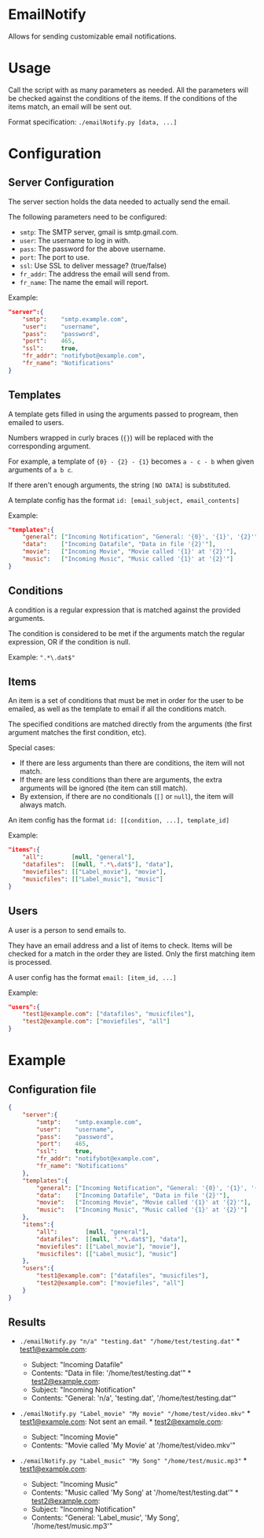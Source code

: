 EmailNotify
===========

Allows for sending customizable email notifications.


Usage
=====
Call the script with as many parameters as needed.
All the parameters will be checked against the conditions of the items.
If the conditions of the items match, an email will be sent out.

Format specification: `./emailNotify.py [data, ...]`

Configuration
=============

Server Configuration
--------------------
The server section holds the data needed to actually send the email.

The following parameters need to be configured:
*    `smtp`: The SMTP server, gmail is smtp.gmail.com.
*    `user`: The username to log in with.
*    `pass`: The password for the above username.
*    `port`: The port to use.
*    `ssl`:  Use SSL to deliver message? (true/false)
*    `fr_addr`: The address the email will send from.
*    `fr_name`: The name the email will report.

Example:
```json
"server":{
    "smtp":    "smtp.example.com",
    "user":    "username",
    "pass":    "password",
    "port":    465,
    "ssl":     true,
    "fr_addr": "notifybot@example.com",
    "fr_name": "Notifications"
}
```

Templates
---------
A template gets filled in using the arguments passed to progream, then emailed to users.


Numbers wrapped in curly braces (`{}`) will be replaced with the corresponding argument.

For example, a template of `{0} - {2} - {1}` becomes `a - c - b` when given arguments of `a b c`.

If there aren't enough arguments, the string `[NO DATA]` is substituted.

A template config has the format `id: [email_subject, email_contents]`

Example:
```json
"templates":{
    "general": ["Incoming Notification", "General: '{0}', '{1}', '{2}'"],
    "data":    ["Incoming Datafile", "Data in file '{2}'"],
    "movie":   ["Incoming Movie", "Movie called '{1}' at '{2}'"],
    "music":   ["Incoming Music", "Music called '{1}' at '{2}'"]
}
```

Conditions
----------
A condition is a regular expression that is matched against the provided arguments.

The condition is considered to be met if the arguments match the regular expression, OR if the condition is null.

Example: `".*\.dat$"`

Items
-----
An item is a set of conditions that must be met in order for the user to be emailed, as well as the template to email if all the conditions match.

The specified conditions are matched directly from the arguments (the first argument matches the first condition, etc).

Special cases:
*    If there are less arguments than there are conditions, the item will not match.
*    If there are less conditions than there are arguments, the extra arguments will be ignored (the item can still match).
*    By extension, if there are no conditionals (`[]` or `null`), the item will always match.

An item config has the format `id: [[condition, ...], template_id]`

Example:
```json
"items":{
    "all":        [null, "general"],
    "datafiles":  [[null, ".*\.dat$"], "data"],
    "moviefiles": [["Label_movie"], "movie"],
    "musicfiles": [["Label_music"], "music"]
}
```

Users
-----
A user is a person to send emails to.

They have an email address and a list of items to check. Items will be checked for a match in the order they are listed. Only the first matching item is processed.

A user config has the format `email: [item_id, ...]`

Example:
```json
"users":{
    "test1@example.com": ["datafiles", "musicfiles"],
    "test2@example.com": ["moviefiles", "all"]
}
```
Example
=======

Configuration file
------------------
```json
{
    "server":{
        "smtp":    "smtp.example.com",
        "user":    "username",
        "pass":    "password",
        "port":    465,
        "ssl":     true,
        "fr_addr": "notifybot@example.com",
        "fr_name": "Notifications"
    },
    "templates":{
        "general": ["Incoming Notification", "General: '{0}', '{1}', '{2}'"],
        "data":    ["Incoming Datafile", "Data in file '{2}'"],
        "movie":   ["Incoming Movie", "Movie called '{1}' at '{2}'"],
        "music":   ["Incoming Music", "Music called '{1}' at '{2}'"]
    },
    "items":{
        "all":        [null, "general"],
        "datafiles":  [[null, ".*\.dat$"], "data"],
        "moviefiles": [["Label_movie"], "movie"],
        "musicfiles": [["Label_music"], "music"]
    },
    "users":{
        "test1@example.com": ["datafiles", "musicfiles"],
        "test2@example.com": ["moviefiles", "all"]
    }
}
```

Results
-------
*    `./emailNotify.py "n/a" "testing.dat" "/home/test/testing.dat"`
    *    test1@example.com:
        *    Subject: "Incoming Datafile"
        *    Contents: "Data in file: '/home/test/testing.dat'"
    *    test2@example.com:
        *    Subject: "Incoming Notification"
        *    Contents: "General: 'n/a', 'testing.dat', '/home/test/testing.dat'"

*    `./emailNotify.py "Label_movie" "My movie" "/home/test/video.mkv"`
    *    test1@example.com: Not sent an email.
    *    test2@example.com:
        *    Subject: "Incoming Movie"
        *    Contents: "Movie called 'My Movie' at '/home/test/video.mkv'"

*    `./emailNotify.py "Label_music" "My Song" "/home/test/music.mp3"`
    *    test1@example.com:
        *    Subject: "Incoming Music"
        *    Contents: "Music called 'My Song' at '/home/test/testing.dat'"
    *    test2@example.com:
        *    Subject: "Incoming Notification"
        *    Contents: "General: 'Label_music', 'My Song', '/home/test/music.mp3'"
